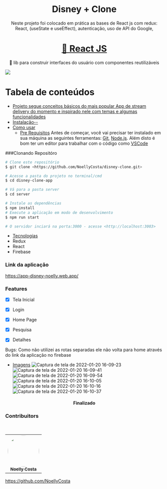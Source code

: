 
<h1 align="center">Disney + Clone</h1>

<p align="center">Neste projeto foi colocado em prática as bases de React js com redux:
React, (useState e useEffect), autenticação, uso de API do Google,   </p>

<h1 align="center">
    <a href="https://pt-br.reactjs.org/">🔗 React JS</a>
</h1>
<p align="center">🚀 lib para construir interfaces do usuário com componentes reutilizáveis</p>

<img src="https://img.shields.io/static/v1?label=Disney+&message=NoellyCosta&color=7159c1&style=for-the-badge&logo=ghost"/>


Tabela de conteúdos
=================
<!--ts-->
   * [Projeto segue conceitos básicos do mais popular App de stream delivery do momento e inspirado nele com temas e algumas funcionalidades ](#Sobre)
   * [Instalação-- ](#instalacao)
   * [Como usar](#como-usar)
      * [Pre Requisitos](#pre-requisitos)
     Antes de começar, você vai precisar ter instalado em sua máquina as seguintes ferramentas:
[Git](https://git-scm.com), [Node.js](https://nodejs.org/en/). 
Além disto é bom ter um editor para trabalhar com o código como [VSCode](https://code.visualstudio.com/)

###Clonando Repositóro 

```bash
# Clone este repositório
$ git clone <https://github.com/NoellyCosta/disney-clone.git>

# Acesse a pasta do projeto no terminal/cmd
$ cd disney-clone-app

# Vá para a pasta server
$ cd server

# Instale as dependências
$ npm install
# Execute a aplicação em modo de desenvolvimento
$ npm run start

# O servidor inciará na porta:3000 - acesse <http://localhost:3003>
```

  
   * [Tecnologias](#tecnologias)
   * Redux
   * React
   * Firebase

   ### Link da aplicação
   https://app-disney-noelly.web.app/



   ### Features

- [x] Tela Inicial
- [x] Login
- [x] Home Page
- [x] Pesquisa
- [x] Detalhes


Bugs: 
Como não utilizei as rotas separadas ele não volta para home através do link da aplicação no firebase



   * [Imagens](#Imagens)
 ![Captura de tela de 2022-01-20 16-09-23](https://user-images.githubusercontent.com/59965675/150407831-cd4f0c7e-71d5-4320-9d56-62767754f0bc.png)
![Captura de tela de 2022-01-20 16-09-41](https://user-images.githubusercontent.com/59965675/150407835-defa2d52-d249-487a-84d3-6d9580d4a30d.png)
![Captura de tela de 2022-01-20 16-09-54](https://user-images.githubusercontent.com/59965675/150407844-754b5e62-0c26-4358-a221-a1192cfec494.png)
![Captura de tela de 2022-01-20 16-10-05](https://user-images.githubusercontent.com/59965675/150407862-47b55c0c-fe8f-4ce8-9b43-1250778cbdde.png)
![Captura de tela de 2022-01-20 16-10-16](https://user-images.githubusercontent.com/59965675/150407881-625e1898-1f19-43c3-94dc-121be781643e.png)
![Captura de tela de 2022-01-20 16-10-37](https://user-images.githubusercontent.com/59965675/150407900-d45d9cac-c605-4112-9c75-9c18b92fc547.png)


<h4 align="center"> 
Finalizado
</h4>

### Contribuitors
<br />
<table>
  <tr>
    <td align="center"><a href="https://github.com/NoellyCosta"><img style="border-radius: 50%;" src="https://avatars.githubusercontent.com/u/59965675?v=4" width="100px;" alt=""/><br /><sub><b>Noelly Costa</b></sub></a><br />
  </tr>
</table>

<https://github.com/NoellyCosta> <br>


<!--te-->






